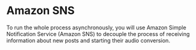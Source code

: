 # Amazon SNS

 To run the whole process asynchronously, you will use Amazon Simple Notification Service (Amazon SNS) to decouple the process of receiving information about new posts and starting their audio conversion.
